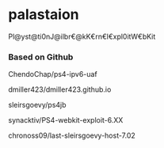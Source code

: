 # palastaion
Pl@yst@ti0nJ@ilbr€@kK€rn€l€xpl0itW€bKit

### Based on Github

ChendoChap/ps4-ipv6-uaf

dmiller423/dmiller423.github.io

sleirsgoevy/ps4jb

synacktiv/PS4-webkit-exploit-6.XX

chronoss09/last-sleirsgoevy-host-7.02 
